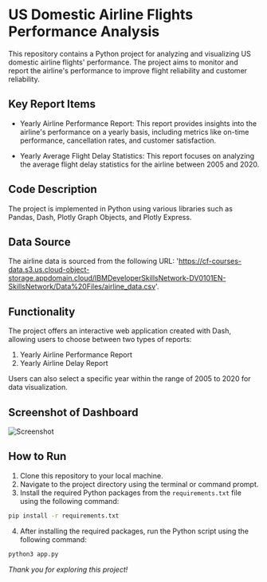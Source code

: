 # US Domestic Airline Flights Performance Analysis

This repository contains a Python project for analyzing and visualizing US domestic airline flights' performance. The project aims to monitor and report the airline's performance to improve flight reliability and customer reliability.

## Key Report Items

- Yearly Airline Performance Report: This report provides insights into the airline's performance on a yearly basis, including metrics like on-time performance, cancellation rates, and customer satisfaction.

- Yearly Average Flight Delay Statistics: This report focuses on analyzing the average flight delay statistics for the airline between 2005 and 2020.

## Code Description

The project is implemented in Python using various libraries such as Pandas, Dash, Plotly Graph Objects, and Plotly Express.

## Data Source

The airline data is sourced from the following URL: 'https://cf-courses-data.s3.us.cloud-object-storage.appdomain.cloud/IBMDeveloperSkillsNetwork-DV0101EN-SkillsNetwork/Data%20Files/airline_data.csv'.

## Functionality

The project offers an interactive web application created with Dash, allowing users to choose between two types of reports:
1. Yearly Airline Performance Report
2. Yearly Airline Delay Report

Users can also select a specific year within the range of 2005 to 2020 for data visualization.

## Screenshot of Dashboard

![Screenshot](https://github.com/Nawaf-Code/US-Domestic-Airline-Performance-Analysis-2005-to-2020/assets/98234284/a2db1a85-1df6-4141-b490-ef1a690a78d6)

## How to Run

1. Clone this repository to your local machine.
2. Navigate to the project directory using the terminal or command prompt.
3. Install the required Python packages from the `requirements.txt` file using the following command:
```sh
pip install -r requirements.txt
```
4. After installing the required packages, run the Python script using the following command:
```sh
python3 app.py
```
*Thank you for exploring this project!*
